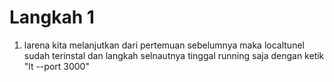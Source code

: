 # Langkah 1

1. larena kita melanjutkan dari pertemuan sebelumnya maka localtunel sudah terinstal dan langkah selnautnya tinggal running saja dengan ketik "lt --port 3000"

